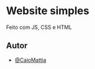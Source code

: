 
# Website simples

Feito com JS, CSS e HTML
## Autor

- [@CaioMattia](https://www.github.com/CaioMattia)

